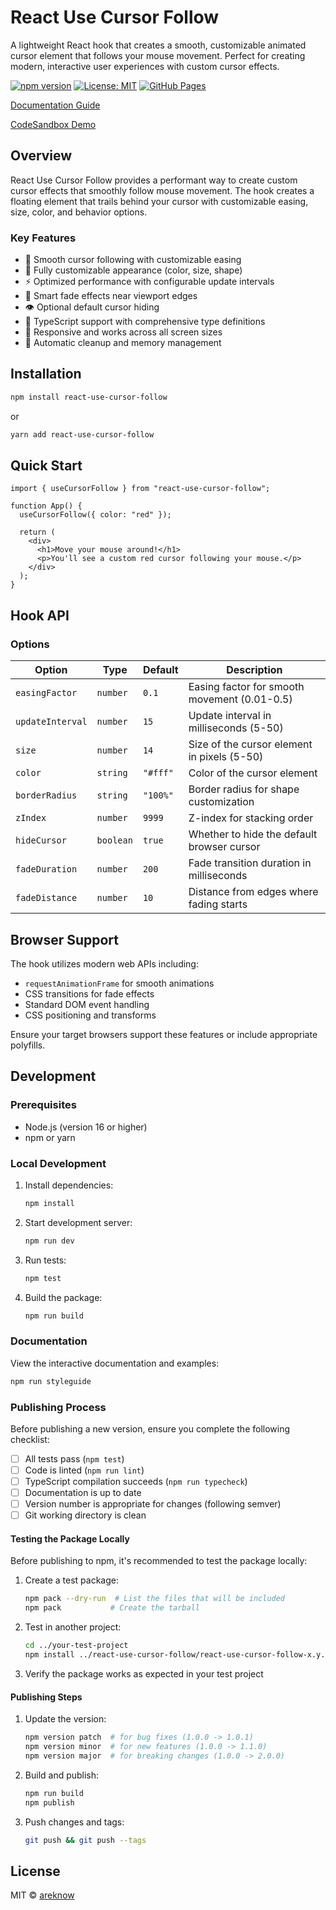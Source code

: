 # React Use Cursor Follow

A lightweight React hook that creates a smooth, customizable animated cursor element that follows your mouse movement. Perfect for creating modern, interactive user experiences with custom cursor effects.

[![npm version](https://img.shields.io/npm/v/react-use-cursor-follow.svg)](https://www.npmjs.com/package/react-use-cursor-follow)
[![License: MIT](https://img.shields.io/badge/License-MIT-yellow.svg)](https://opensource.org/licenses/MIT)
[![GitHub Pages](https://img.shields.io/badge/GitHub%20Pages-Documentation-blue)](https://areknow.github.io/react-use-cursor-follow/)

[Documentation Guide](https://areknow.github.io/react-use-cursor-follow/)

[CodeSandbox Demo](https://codesandbox.io/p/sandbox/zxfz8h)

## Overview

React Use Cursor Follow provides a performant way to create custom cursor effects that smoothly follow mouse movement. The hook creates a floating element that trails behind your cursor with customizable easing, size, color, and behavior options.

### Key Features

- 🎯 Smooth cursor following with customizable easing
- 🎨 Fully customizable appearance (color, size, shape)
- ⚡ Optimized performance with configurable update intervals
- 🌅 Smart fade effects near viewport edges
- 👁️ Optional default cursor hiding
- 🔧 TypeScript support with comprehensive type definitions
- 📱 Responsive and works across all screen sizes
- 🎪 Automatic cleanup and memory management

## Installation

```bash
npm install react-use-cursor-follow
```

or

```bash
yarn add react-use-cursor-follow
```

## Quick Start

```tsx
import { useCursorFollow } from "react-use-cursor-follow";

function App() {
  useCursorFollow({ color: "red" });

  return (
    <div>
      <h1>Move your mouse around!</h1>
      <p>You'll see a custom red cursor following your mouse.</p>
    </div>
  );
}
```

## Hook API

### Options

| Option           | Type      | Default  | Description                                  |
| ---------------- | --------- | -------- | -------------------------------------------- |
| `easingFactor`   | `number`  | `0.1`    | Easing factor for smooth movement (0.01-0.5) |
| `updateInterval` | `number`  | `15`     | Update interval in milliseconds (5-50)       |
| `size`           | `number`  | `14`     | Size of the cursor element in pixels (5-50)  |
| `color`          | `string`  | `"#fff"` | Color of the cursor element                  |
| `borderRadius`   | `string`  | `"100%"` | Border radius for shape customization        |
| `zIndex`         | `number`  | `9999`   | Z-index for stacking order                   |
| `hideCursor`     | `boolean` | `true`   | Whether to hide the default browser cursor   |
| `fadeDuration`   | `number`  | `200`    | Fade transition duration in milliseconds     |
| `fadeDistance`   | `number`  | `10`     | Distance from edges where fading starts      |

## Browser Support

The hook utilizes modern web APIs including:

- `requestAnimationFrame` for smooth animations
- CSS transitions for fade effects
- Standard DOM event handling
- CSS positioning and transforms

Ensure your target browsers support these features or include appropriate polyfills.

## Development

### Prerequisites

- Node.js (version 16 or higher)
- npm or yarn

### Local Development

1. Install dependencies:

   ```bash
   npm install
   ```

2. Start development server:

   ```bash
   npm run dev
   ```

3. Run tests:

   ```bash
   npm test
   ```

4. Build the package:
   ```bash
   npm run build
   ```

### Documentation

View the interactive documentation and examples:

```bash
npm run styleguide
```

### Publishing Process

Before publishing a new version, ensure you complete the following checklist:

- [ ] All tests pass (`npm test`)
- [ ] Code is linted (`npm run lint`)
- [ ] TypeScript compilation succeeds (`npm run typecheck`)
- [ ] Documentation is up to date
- [ ] Version number is appropriate for changes (following semver)
- [ ] Git working directory is clean

#### Testing the Package Locally

Before publishing to npm, it's recommended to test the package locally:

1. Create a test package:

   ```bash
   npm pack --dry-run  # List the files that will be included
   npm pack           # Create the tarball
   ```

2. Test in another project:

   ```bash
   cd ../your-test-project
   npm install ../react-use-cursor-follow/react-use-cursor-follow-x.y.z.tgz
   ```

3. Verify the package works as expected in your test project

#### Publishing Steps

1. Update the version:

   ```bash
   npm version patch  # for bug fixes (1.0.0 -> 1.0.1)
   npm version minor  # for new features (1.0.0 -> 1.1.0)
   npm version major  # for breaking changes (1.0.0 -> 2.0.0)
   ```

2. Build and publish:

   ```bash
   npm run build
   npm publish
   ```

3. Push changes and tags:
   ```bash
   git push && git push --tags
   ```

## License

MIT © [areknow](https://github.com/areknow)
